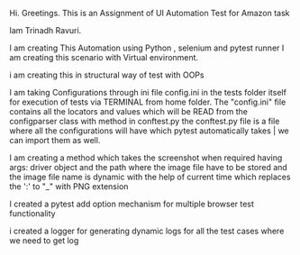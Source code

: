 Hi. Greetings.
This is an Assignment of UI Automation Test for Amazon task

Iam Trinadh Ravuri.

I am creating This Automation using Python , selenium and pytest runner
I am creating this scenario with Virtual environment.

i am creating this in structural way of test with OOPs

I am taking Configurations through ini file config.ini in the tests folder itself for execution of tests via TERMINAL from home folder.
    The "config.ini" file contains all the locators and values
        which will be READ from the configparser class with method in conftest.py
        the conftest.py file is a file where all the configurations will have
        which pytest automatically takes | we can import them as well.

I am creating a method which takes the screenshot when required having args:
        driver object and the path where the image file have to be stored and 
            the image file name is dynamic with the help of current time 
            which replaces the ':' to "_" with PNG extension

I created a pytest add option mechanism for multiple browser test functionality

i created a logger for generating dynamic logs for all the test cases where we need to get log

